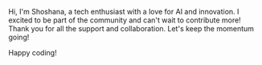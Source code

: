 Hi, I'm Shoshana, a tech enthusiast with a love for AI and innovation.
I excited to be part of the community and can't wait to contribute more! Thank you for all the support and collaboration. Let's keep the momentum going!

Happy coding!